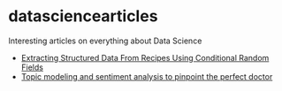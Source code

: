 # datasciencearticles
Interesting articles on everything about Data Science

- [Extracting Structured Data From Recipes Using Conditional Random Fields](https://open.blogs.nytimes.com/2015/04/09/extracting-structured-data-from-recipes-using-conditional-random-fields/?_r=0) 
- [Topic modeling and sentiment analysis to pinpoint the perfect doctor](https://blog.insightdatascience.com/topic-modeling-and-sentiment-analysis-to-pinpoint-the-perfect-doctor-6a8fdd4a3904)
